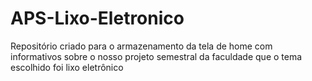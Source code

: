 # APS-Lixo-Eletronico
 Repositório criado para o armazenamento da tela de home com informativos sobre o nosso projeto semestral da faculdade que o tema escolhido foi lixo eletrônico
